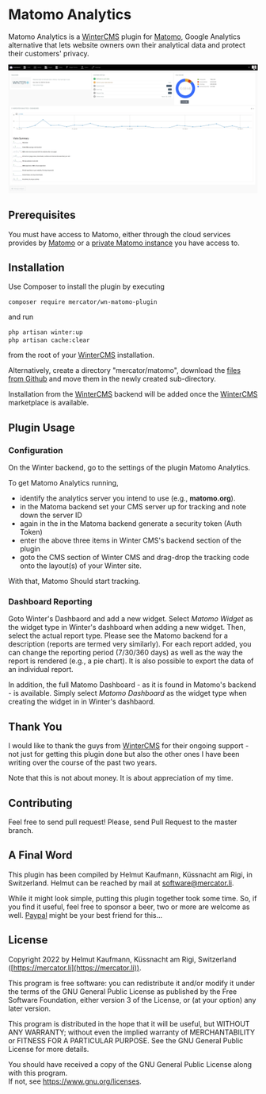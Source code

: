 # Matomo Analytics

Matomo Analytics is a [WinterCMS](https://wintercms.com) plugin for
[Matomo](https://matomo.org), Google Analytics alternative
that lets website owners own their analytical data and protect their
customers' privacy.

![](READMEImage01.png)


## Prerequisites

You must have access to Matomo, either through the cloud services provides by
[Matomo](https://matomo.org) or a
[private Matomo instance](https://matomo.org/matomo-on-premise/)
you have access to.

## Installation

Use Composer to install the plugin by executing

```
composer require mercator/wn-matomo-plugin
```

and run
```
php artisan winter:up
php artisan cache:clear
```

from the root of your [WinterCMS](https://wintercms.com) installation.

Alternatively, create a directory "mercator/matomo", download the
[files from Github](https://github.com/helmutkaufmann/wn-matomo-plugin)
and move them in the newly created sub-directory.

Installation from the [WinterCMS](https://wintercms.com) backend will be
added once the [WinterCMS](https://wintercms.com) marketplace is available.

## Plugin Usage
### Configuration
On the Winter backend, go to the settings of the plugin Matomo Analytics.

To get Matomo Analytics running,
- identify the analytics server you intend to use (e.g., **matomo.org**).
- in the Matoma backend set your CMS server up for tracking and note down the
server ID
- again in the in the Matoma backend generate a security token (Auth Token)
- enter the above three items in Winter CMS's backend section of the plugin
- goto the CMS section of Winter CMS and drag-drop the tracking code onto the
layout(s) of your Winter site.

With that, Matomo Should start tracking.

### Dashboard Reporting
Goto Winter's Dashbaord and add a new widget. Select *Matomo Widget* as the
widget type in Winter's dashboard when adding a new widget.
Then, select the actual report type. Please see the Matomo backend for a description
(reports are termed very similarly). For each report added, you can change
the reporting period (7/30/360 days) as well as the way the report is
rendered (e.g., a pie chart). It is also possible to export the data of
an individual report.

In addition, the full Matomo Dashboard - as it is found in Matomo's backend - is available.
Simply select *Matomo Dashboard* as the widget type when creating the widget in in Winter's dashbaord.

## Thank You
I would like to thank the guys from [WinterCMS](https://wintercms.com) for their
ongoing support - not just for getting this plugin done but also the other ones
I have been writing over the course of the past two years.

Note that this is not about money. It is about appreciation of my time.

## Contributing

Feel free to send pull request! Please, send Pull Request to the master branch.

## A Final Word
This plugin has been compiled by Helmut Kaufmann, Küssnacht am Rigi, in Switzerland.
Helmut can be reached by mail at <software@mercator.li>.

While it might look simple, putting this plugin together took some time.
So, if you find it useful, feel free to sponsor a beer, two or
more are welcome as well. [Paypal](https://www.paypal.com/donate/?hosted_button_id=MZYBN2NEDEDNC) might
be your best friend for this...

## License

Copyright 2022 by Helmut Kaufmann, Küssnacht am Rigi, Switzerland
([https://mercator.li](https://mercator.li)).

This program is free software: you can redistribute it and/or modify it under the
terms of the GNU General Public License as published by the Free Software Foundation,
either version 3 of the License, or (at your option) any later version.</p>

This program is distributed in the hope that it will be useful, but WITHOUT ANY
WARRANTY; without even the implied warranty of MERCHANTABILITY or FITNESS FOR A
PARTICULAR PURPOSE.  See the GNU General Public License for more details. </p>

You should have received a copy of the GNU General Public License along with this program.  
If not, see <a href="https://www.gnu.org/licenses">https://www.gnu.org/licenses.
